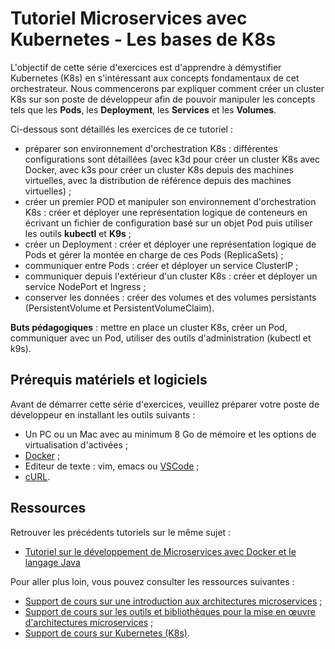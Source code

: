 # Tutoriel Microservices avec Kubernetes - Les bases de K8s

L'objectif de cette série d'exercices est d'apprendre à démystifier Kubernetes (K8s) en s'intéressant aux concepts fondamentaux de cet orchestrateur. Nous commencerons par expliquer comment créer un cluster K8s sur son poste de développeur afin de pouvoir manipuler les concepts tels que les **Pods**, les **Deployment**, les **Services** et les **Volumes**. 

Ci-dessous sont détaillés les exercices de ce tutoriel :

* préparer son environnement d'orchestration K8s : différentes configurations sont détaillées (avec k3d pour créer un cluster K8s avec Docker, avec k3s pour créer un cluster K8s depuis des machines virtuelles, avec la distribution de référence depuis des machines virtuelles) ;
* créer un premier POD et manipuler son environnement d'orchestration K8s : créer et déployer une représentation logique de conteneurs en écrivant un fichier de configuration basé sur un objet Pod puis utiliser les outils **kubectl** et **K9s** ;
* créer un Deployment : créer et déployer une représentation logique de Pods et gérer la montée en charge de ces Pods (ReplicaSets) ;
* communiquer entre Pods : créer et déployer un service ClusterIP ;
* communiquer depuis l'extérieur d'un cluster K8s : créer et déployer un service NodePort et Ingress ;
* conserver les données : créer des volumes et des volumes persistants (PersistentVolume et PersistentVolumeClaim). 

**Buts pédagogiques** : mettre en place un cluster K8s, créer un Pod, communiquer avec un Pod, utiliser des outils d'administration (kubectl et k9s).

## Prérequis matériels et logiciels

Avant de démarrer cette série d'exercices, veuillez préparer votre poste de développeur en installant les outils suivants :

* Un PC ou un Mac avec au minimum 8 Go de mémoire et les options de virtualisation d'activées ;
* [Docker](https://www.docker.com/ "Docker") ;
* Editeur de texte : vim, emacs ou [VSCode](https://code.visualstudio.com/) ;
* [cURL](https://curl.haxx.se "cURL").

## Ressources

Retrouver les précédents tutoriels sur le même sujet :

* [Tutoriel sur le développement de Microservices avec Docker et le langage Java](https://github.com/mickaelbaron/microservices-docker-java-tutorial)

Pour aller plus loin, vous pouvez consulter les ressources suivantes :

* [Support de cours sur une introduction aux architectures microservices](https://mickael-baron.fr/soa/introduction-microservices "Support de cours sur une introduction aux architectures microservices") ;
* [Support de cours sur les outils et bibliothèques pour la mise en œuvre d'architectures microservices](https://mickael-baron.fr/soa/microservices-mise-en-oeuvre "Support de cours sur les outils et bibliothèques pour la mise en œuvre d'architectures microservices") ;
* [Support de cours sur Kubernetes (K8s)](https://mickael-baron.fr/soa/microservices-k8s "Support de cours sur Kubernetes (K8s)").